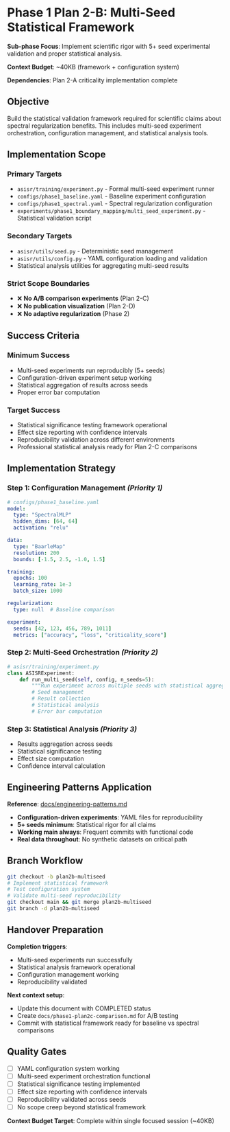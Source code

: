 # Phase 1 Plan 2-B: Multi-Seed Statistical Framework

**Sub-phase Focus**: Implement scientific rigor with 5+ seed experimental validation and proper statistical analysis.

**Context Budget**: ~40KB (framework + configuration system)

**Dependencies**: Plan 2-A criticality implementation complete

## Objective

Build the statistical validation framework required for scientific claims about spectral regularization benefits. This includes multi-seed experiment orchestration, configuration management, and statistical analysis tools.

## Implementation Scope

### **Primary Targets**
- `asisr/training/experiment.py` - Formal multi-seed experiment runner
- `configs/phase1_baseline.yaml` - Baseline experiment configuration  
- `configs/phase1_spectral.yaml` - Spectral regularization configuration
- `experiments/phase1_boundary_mapping/multi_seed_experiment.py` - Statistical validation script

### **Secondary Targets**
- `asisr/utils/seed.py` - Deterministic seed management
- `asisr/utils/config.py` - YAML configuration loading and validation
- Statistical analysis utilities for aggregating multi-seed results

### **Strict Scope Boundaries**
- ❌ **No A/B comparison experiments** (Plan 2-C)
- ❌ **No publication visualization** (Plan 2-D)
- ❌ **No adaptive regularization** (Phase 2)

## Success Criteria

### **Minimum Success**
- Multi-seed experiments run reproducibly (5+ seeds)
- Configuration-driven experiment setup working
- Statistical aggregation of results across seeds
- Proper error bar computation

### **Target Success**
- Statistical significance testing framework operational
- Effect size reporting with confidence intervals
- Reproducibility validation across different environments
- Professional statistical analysis ready for Plan 2-C comparisons

## Implementation Strategy

### **Step 1**: Configuration Management *(Priority 1)*
```yaml
# configs/phase1_baseline.yaml
model:
  type: "SpectralMLP"
  hidden_dims: [64, 64]
  activation: "relu"

data:
  type: "BaarleMap" 
  resolution: 200
  bounds: [-1.5, 2.5, -1.0, 1.5]

training:
  epochs: 100
  learning_rate: 1e-3
  batch_size: 1000

regularization:
  type: null  # Baseline comparison

experiment:
  seeds: [42, 123, 456, 789, 1011]
  metrics: ["accuracy", "loss", "criticality_score"]
```

### **Step 2**: Multi-Seed Orchestration *(Priority 2)*
```python
# asisr/training/experiment.py
class ASISRExperiment:
    def run_multi_seed(self, config, n_seeds=5):
        """Run experiment across multiple seeds with statistical aggregation"""
        # Seed management
        # Result collection
        # Statistical analysis
        # Error bar computation
```

### **Step 3**: Statistical Analysis *(Priority 3)*
- Results aggregation across seeds
- Statistical significance testing
- Effect size computation
- Confidence interval calculation

## Engineering Patterns Application

**Reference**: [docs/engineering-patterns.md](./docs/engineering-patterns.md)

- **Configuration-driven experiments**: YAML files for reproducibility
- **5+ seeds minimum**: Statistical rigor for all claims
- **Working main always**: Frequent commits with functional code
- **Real data throughout**: No synthetic datasets on critical path

## Branch Workflow

```bash
git checkout -b plan2b-multiseed
# Implement statistical framework
# Test configuration system
# Validate multi-seed reproducibility
git checkout main && git merge plan2b-multiseed
git branch -d plan2b-multiseed
```

## Handover Preparation

**Completion triggers**:
- Multi-seed experiments run successfully
- Statistical analysis framework operational
- Configuration management working
- Reproducibility validated

**Next context setup**:
- Update this document with COMPLETED status
- Create `docs/phase1-plan2c-comparison.md` for A/B testing
- Commit with statistical framework ready for baseline vs spectral comparisons

## Quality Gates

- [ ] YAML configuration system working
- [ ] Multi-seed experiment orchestration functional
- [ ] Statistical significance testing implemented
- [ ] Effect size reporting with confidence intervals
- [ ] Reproducibility validated across seeds
- [ ] No scope creep beyond statistical framework

**Context Budget Target**: Complete within single focused session (~40KB)